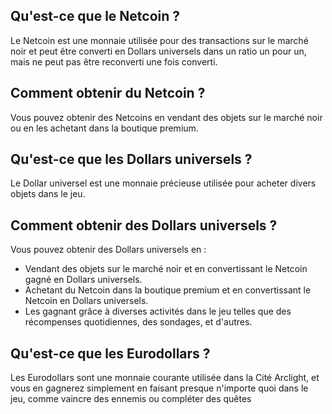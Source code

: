 ## Qu'est-ce que le Netcoin ?

Le Netcoin est une monnaie utilisée pour des transactions sur le marché noir et peut être converti en Dollars universels dans un ratio un pour un, mais ne peut pas être reconverti une fois converti.

## Comment obtenir du Netcoin ?

Vous pouvez obtenir des Netcoins en vendant des objets sur le marché noir ou en les achetant dans la boutique premium.

## Qu'est-ce que les Dollars universels ?

Le Dollar universel est une monnaie précieuse utilisée pour acheter divers objets dans le jeu.

## Comment obtenir des Dollars universels ?

Vous pouvez obtenir des Dollars universels en :

- Vendant des objets sur le marché noir et en convertissant le Netcoin gagné en Dollars universels.
- Achetant du Netcoin dans la boutique premium et en convertissant le Netcoin en Dollars universels.
- Les gagnant grâce à diverses activités dans le jeu telles que des récompenses quotidiennes, des sondages, et d'autres.

## Qu'est-ce que les Eurodollars ?

Les Eurodollars sont une monnaie courante utilisée dans la Cité Arclight, et vous en gagnerez simplement en faisant presque n'importe quoi dans le jeu, comme vaincre des ennemis ou compléter des quêtes
